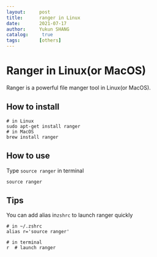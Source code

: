 ```yaml
---
layout:     post
title:      ranger in Linux
date:       2021-07-17
author:     Yukun SHANG
catalog: 	 true
tags:       [others]
---
```


# Ranger in Linux(or MacOS)

Ranger is a powerful file manger tool in Linux(or MacOS).

## How to install

```shell
# in Linux
sudo apt-get install ranger
# in MacOS
brew install ranger
```

## How to use

Type `source ranger` in terminal

```shell
source ranger
```

## Tips

You can add alias in`zshrc` to launch ranger quickly

```shell
# in ~/.zshrc
alias r='source ranger'

# in terminal
r  # launch ranger
```

